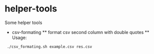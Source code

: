 # helper-tools
Some helper tools

* csv-formating
** format csv second column with double quotes
** Usage:
```
 ./csv_formating.sh example.csv res.csv
```
